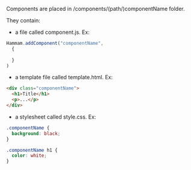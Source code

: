 Components are placed in /components/(path/)componentName folder.

They contain:

- a file called component.js. Ex:

````js
Hammam.addComponent("componentName",
  {
    
  }
)
````

- a template file called template.html. Ex:

````html
<div class="componentName">
  <h1>Title</h1>
  <p>...</p>
</div>
````

- a stylesheet called style.css. Ex:

````css
.componentName {
  background: black;
}

.componentName h1 {
  color: white;
}
````
